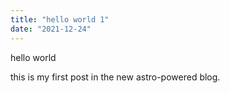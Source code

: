 ```yaml
---
title: "hello world 1"
date: "2021-12-24"
---
```


hello world

this is my first post in the new astro-powered blog.
